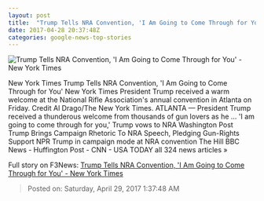 ```yaml
---
layout: post
title:  "Trump Tells NRA Convention, 'I Am Going to Come Through for You' - New York Times"
date: 2017-04-28 20:37:48Z
categories: google-news-top-stories
---
```


![Trump Tells NRA Convention, 'I Am Going to Come Through for You' - New York Times](https://static01.nyt.com/images/2017/04/29/us/29trump1/29trump1-facebookJumbo.jpg)

New York Times Trump Tells NRA Convention, 'I Am Going to Come Through for You' New York Times President Trump received a warm welcome at the National Rifle Association's annual convention in Atlanta on Friday. Credit Al Drago/The New York Times. ATLANTA — President Trump received a thunderous welcome from thousands of gun lovers as he ... 'I am going to come through for you,' Trump vows to NRA Washington Post Trump Brings Campaign Rhetoric To NRA Speech, Pledging Gun-Rights Support NPR Trump in campaign mode at NRA convention The Hill BBC News - Huffington Post - CNN - USA TODAY all 324 news articles »


Full story on F3News: [Trump Tells NRA Convention, 'I Am Going to Come Through for You' - New York Times](http://www.f3nws.com/n/ajvBZC)

> Posted on: Saturday, April 29, 2017 1:37:48 AM
